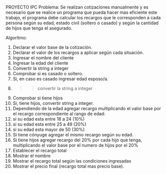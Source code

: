 PROYECTO IPC
Problema: Se realizan cotizaciones manualmente y es necesario que se realice un programa que pueda hacer mas eficiente este trabajo,
 el programa debe calcular los recargos que le corresponden a cada persona según su edad, estado civil (soltero o casado) y 
según la cantidad de hijos que tenga el asegurado.

 Algoritmo:
1.	Declarar el valor base de la cotización.
2.	Declarar el valor de los recargos a aplicar según cada situación.
3.	Ingresar el nombre del cliente
4.	Ingresar la edad del cliente
5.	Convertir la string a integer
6.	Comprobar si es casado o soltero.
7.	Si, en caso es casado ingresar edad esposo/a.
8.	>>convertir la string a integer 
9.	Comprobar si tiene hijos
10.	Si, tiene hijos, convertir string a integer.
11.	Dependiendo de la edad agregar recargo multiplicando el valor base por el recargo correspondiente al rango de edad:
12.	si su edad esta entre 18 a 24 (10%)
13.	si su edad esta entre 25 a 49 (20%)
14.	si su edad esta mayor de 50 (30%)
15.	Si tiene cónyuge agregar el mismo recargo según su edad.
16.	Si tiene hijos agregar recargo del 20% por cada hijo que tenga, multiplicando el valor base por el numero de hijos por el 20%
17.	Establecer el recargo total 
18.	Mostrar el nombre
19.	Mostrar el recargo total según las condiciones ingresadas
20.	Mostrar el precio final (recargo total mas precio base).
